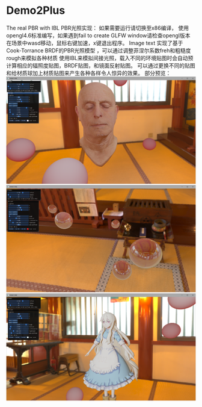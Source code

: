 # Demo2Plus
The real PBR with IBL
PBR光照实现： 如果需要运行请切换至x86编译， 使用opengl4.6标准编写，如果遇到fail to create GLFW window请检查opengl版本
在场景中wasd移动，鼠标右键加速，x键退出程序。 Image text 实现了基于Cook-Torrance BRDF的PBR光照模型
，可以通过调整菲涅尔系数freh和粗糙度rough来模拟各种材质
使用IBL来模拟间接光照，载入不同的环境贴图时会自动预计算相应的辐照度贴图，BRDF贴图，和镜面反射贴图。
可以通过更换不同的贴图和给材质球加上材质贴图来产生各种各样令人惊异的效果。
部分预览：
![Image text](https://github.com/decsacety/Demo2Plus/blob/main/OpenGL01/source/1.png)
![Image text](https://github.com/decsacety/Demo2Plus/blob/main/OpenGL01/source/2.png)
![Image text](https://github.com/decsacety/Demo2Plus/blob/main/OpenGL01/source/3.png)
